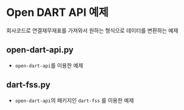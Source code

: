 # Open DART API 예제
회사코드로 연결재무재표를 가져와서 원하는 형식으로 데이터를 변환하는 예제

## open-dart-api.py
* `open-dart-api`를 이용한 예제
## dart-fss.py
* `open-dart-api`의 패키지인 `dart-fss` 를 이용한 예제
